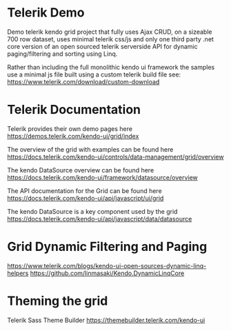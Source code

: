 # Telerik Demo

Demo telerik kendo grid project that fully uses Ajax CRUD, on a sizeable 700 row dataset, uses minimal telerik css/js and only one third party .net core version of an open sourced telerik serverside API for dynamic paging/filtering and sorting using Linq.

Rather than including the full monolithic kendo ui framework the samples use a minimal js file built using a custom telerik build file see: https://www.telerik.com/download/custom-download

# Telerik Documentation

 Telerik provides their own demo pages here
 https://demos.telerik.com/kendo-ui/grid/index
 
 The overview of the grid with examples can be found here
 https://docs.telerik.com/kendo-ui/controls/data-management/grid/overview
 
 The kendo DataSource overview can be found here https://docs.telerik.com/kendo-ui/framework/datasource/overview
 
 The API documentation for the Grid can be found here
 https://docs.telerik.com/kendo-ui/api/javascript/ui/grid
 
 The kendo DataSource is a key component used by the grid
 https://docs.telerik.com/kendo-ui/api/javascript/data/datasource
 
# Grid Dynamic Filtering and Paging

 https://www.telerik.com/blogs/kendo-ui-open-sources-dynamic-linq-helpers
 https://github.com/linmasaki/Kendo.DynamicLinqCore 

# Theming the grid

Telerik Sass Theme Builder https://themebuilder.telerik.com/kendo-ui 

# 
